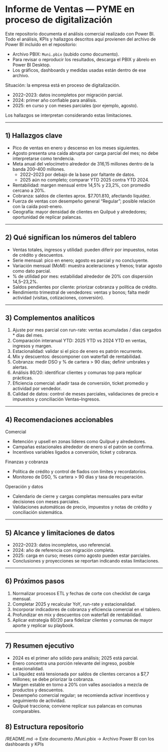 

# Informe de Ventas — PYME en proceso de digitalización

Este repositorio documenta el análisis comercial realizado con Power BI.  
Todo el análisis, KPIs y hallazgos descritos aquí provienen del archivo de Power BI incluido en el repositorio:

- Archivo PBIX: `Muni.pbix` (subido como documento).  
- Para revisar o reproducir los resultados, descarga el PBIX y ábrelo en Power BI Desktop.  
- Los gráficos, dashboards y medidas usadas están dentro de ese archivo.

Situación: la empresa está en proceso de digitalización.
- 2022–2023: datos incompletos por migración parcial.
- 2024: primer año confiable para análisis.
- 2025: en curso y con meses parciales (por ejemplo, agosto).

Los hallazgos se interpretan considerando estas limitaciones.

---

## 1) Hallazgos clave

- Pico de ventas en enero y descenso en los meses siguientes.
- Agosto presenta una caída abrupta por carga parcial del mes; no debe interpretarse como tendencia.
- Meta anual del velocímetro alrededor de 316,15 millones dentro de la banda 200–400 millones.
  - 2022–2023 por debajo de la base por faltante de datos.
  - 2025 aún no completo; comparar YTD 2025 contra YTD 2024.
- Rentabilidad: margen mensual entre 14,5% y 23,2%, con promedio cercano a 20%.
- Cobranza: saldos de clientes aprox. $7.701.810, afectando liquidez.
- Fuerza de ventas con desempeño general “Regular”; posible relación con la caída post-enero.
- Geografía: mayor densidad de clientes en Quilpué y alrededores; oportunidad de replicar palancas.

---

## 2) Qué significan los números del tablero

- Ventas totales, ingresos y utilidad: pueden diferir por impuestos, notas de crédito y descuentos.
- Serie mensual: pico en enero; agosto es parcial y no concluyente.
- Variación mensual (MoM): muestra aceleraciones y frenos; tratar agosto como dato parcial.
- % de utilidad por mes: estabilidad alrededor de 20% con dispersión 14,5–23,2%.
- Saldos pendientes por cliente: priorizar cobranza y política de crédito.
- Rendimiento trimestral de vendedores: ventas y bonos; falta medir actividad (visitas, cotizaciones, conversión).

---

## 3) Complementos analíticos

1) Ajuste por mes parcial con run-rate: ventas acumuladas / días cargados * días del mes.  
2) Comparación interanual YTD: 2025 YTD vs 2024 YTD en ventas, ingresos y margen.  
3) Estacionalidad: validar si el pico de enero es patrón recurrente.  
4) Mix y descuentos: descomponer con waterfall de rentabilidad.  
5) Cobranza: medir DSO y % de cartera > 90 días; definir umbrales y alertas.  
6) Análisis 80/20: identificar clientes y comunas top para replicar prácticas.  
7) Eficiencia comercial: añadir tasa de conversión, ticket promedio y actividad por vendedor.  
8) Calidad de datos: control de meses parciales, validaciones de precio e impuestos y conciliación Ventas–Ingresos.

---

## 4) Recomendaciones accionables

Comercial
- Retención y upsell en zonas líderes como Quilpué y alrededores.
- Campañas estacionales alrededor de enero si el patrón se confirma.
- Incentivos variables ligados a conversión, ticket y cobranza.

Finanzas y cobranza
- Política de crédito y control de fiados con límites y recordatorios.
- Monitoreo de DSO, % cartera > 90 días y tasa de recuperación.

Operación y datos
- Calendario de cierre y cargas completas mensuales para evitar decisiones con meses parciales.
- Validaciones automáticas de precio, impuestos y notas de crédito y conciliación sistemática.

---

## 5) Alcance y limitaciones de datos

- 2022–2023: datos incompletos, uso referencial.
- 2024: año de referencia con migración completa.
- 2025: carga en curso; meses como agosto pueden estar parciales.
- Conclusiones y proyecciones se reportan indicando estas limitaciones.

---

## 6) Próximos pasos

1) Normalizar procesos ETL y fechas de corte con checklist de carga mensual.  
2) Completar 2025 y recalcular YoY, run-rate y estacionalidad.  
3) Incorporar indicadores de cobranza y eficiencia comercial en el tablero.  
4) Profundizar en mix y descuentos con waterfall de rentabilidad.  
5) Aplicar estrategia 80/20 para fidelizar clientes y comunas de mayor aporte y replicar su playbook.

---

## 7) Resumen ejecutivo

- 2024 es el primer año sólido para análisis; 2025 está parcial.
- Enero concentra una porción relevante del ingreso, posible estacionalidad.
- La liquidez está tensionada por saldos de clientes cercanos a $7,7 millones; se debe priorizar la cobranza.
- Margen estable en torno a 20% con valles asociados a mezcla de productos y descuentos.
- Desempeño comercial regular; se recomienda activar incentivos y seguimiento de actividad.
- Quilpué tracciona; conviene replicar sus palancas en comunas comparables.

## 8) Estructura repositorio

/README.md -> Este documento
/Muni.pbix -> Archivo Power BI con los dashboards y KPIs
